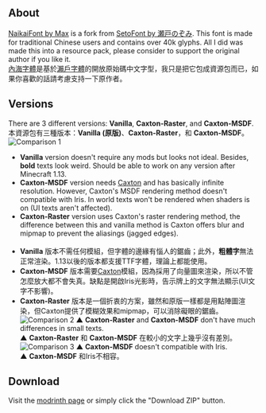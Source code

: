 ## About
[NaikaiFont by Max](https://github.com/max32002/naikaifont) is a fork from [SetoFont by 瀬戸のぞみ](https://osdn.net/projects/setofont). This font is made for traditional Chinese users and contains over 40k glyphs. All I did was made this into a resource pack, please consider to support the original author if you like it.
</br>[內海字體](https://github.com/max32002/naikaifont)是基於[瀨戶字體](https://osdn.net/projects/setofont)的開放原始碼中文字型，我只是把它包成資源包而已，如果你喜歡的話請考慮支持一下原作者。

## Versions
There are 3 different versions: **Vanilla**, **Caxton-Raster**, and **Caxton-MSDF**.
</br>本資源包有三種版本：**Vanilla (原版)**、**Caxton-Raster**，和 **Caxton-MSDF**。
![Comparison 1](https://cdn.modrinth.com/data/EYolFDbG/images/76bf6e89e7bb75bd166cfd78cec8c41c085e8415.png)
- **Vanilla** version doesn't require any mods but looks not ideal. Besides, **bold** texts look weird. Should be able to work on any version after Minecraft 1.13.
- **Caxton-MSDF** version needs [Caxton](https://modrinth.com/mod/caxton) and has basically infinite resolution. However, Caxton's MSDF rendering method doesn't compatible with Iris. In world texts won't be rendered when shaders is on (UI texts aren't affected).
- **Caxton-Raster** version uses Caxton's raster rendering method, the difference between this and vanilla method is Caxton offers blur and mipmap to prevent the aliasings (jagged edges).
</br></br>
- **Vanilla** 版本不需任何模組，但字體的邊緣有惱人的鋸齒；此外，**粗體字**無法正常渲染。1.13以後的版本都支援TTF字體，理論上都能使用。
- **Caxton-MSDF** 版本需要[Caxton](https://modrinth.com/mod/caxton)模組，因為採用了向量圖來渲染，所以不管怎麼放大都不會失真。缺點是開啟Iris光影時，告示牌上的文字無法顯示(UI文字不影響)。
- **Caxton-Raster** 版本是一個折衷的方案，雖然和原版一樣都是用點陣圖渲染，但Caxton提供了模糊效果和mipmap，可以消除礙眼的鋸齒。
![Comparison 2](https://cdn.modrinth.com/data/EYolFDbG/images/acaae3163fe5e64f838e26b5f3deb2d67693fa70.png)
▲ **Caxton-Raster** and **Caxton-MSDF** don't have much differences in small texts.
</br>▲ **Caxton-Raster** 和 **Caxton-MSDF** 在較小的文字上幾乎沒有差別。
![Comparison 3](https://cdn.modrinth.com/data/EYolFDbG/images/afa1b69a62e1d70a67398038c0d01f0da630f86c.png)
▲ **Caxton-MSDF** doesn't compatible with Iris.
</br>▲ **Caxton-MSDF** 和Iris不相容。

## Download
Visit the [modrinth page](https://modrinth.com/resourcepack/phantom-xiangs-transparent-hud/settings/description) or simply click the "Download ZIP" button.